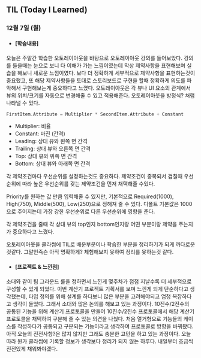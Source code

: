 ## TIL (Today I Learned)

### 12월 7일 (월)

- #### [학습내용]
오늘은 주말간 학습한 오토레이아웃을 바탕으로 오토레이아웃 강의를 들어보았다. 강의를 들을때는 눈으로 보니 다 이해가 가는 느낌이였는데 막상 제약사항을 표현해보며 실습을 해보니 새로운 느낌이였다. 보다 더 정확하게 세부적으로 제약사항을 표현하는것이 중요했고, 또 해당 제약사항들을 토대로 스토리보드로 구현을 할때 정확하게 의도를 파악해서 구현해보는게 중요하다고 느꼈다. 
오토레이아웃은 각 뷰나 UI 요소의 관계에서 뷰의 위치/크기를 자동으로 변경해줄 수 있고 적용해준다.
오토레이아웃을 방정식? 처럼 나타낼 수 있다.
  ```swift
  FirstItem.Attribute = Multiplier * SecondItem.Attribute + Constant
  ```
  - Multiplier: 비율
  - Constant: 마진 (간격)
  - Leading: 상대 뷰와 왼쪽 면 간격
  - Trailing: 상대 뷰와 오른쪽 면 간격
  - Top: 상대 뷰와 위쪽 면 간격
  - Bottom: 상대 뷰와 아래쪽 면 간격

  각 제약조건마다 우선순위를 설정하는것도 중요하다. 제약조건이 중복되서 겹칠때 우선순위에 따라 높은 우선순위를 갖는 제약조건을 먼저 채택해줄 수있다.

  Priority를 원하는 값 만큼 입력해줄 수 있지만, 기본적으로 Required(1000), High(750), Middle(500), Low(250)으로 정해져 줄 수 있다. 디폴트 기본값은 1000으로 주어지는데 가장 강한 우선순위로 다른 우선순위에 영향을 준다. 

  각 제약조건을 줄때 각 상대 뷰의 top인지 bottom인지랑 어떤 부분이랑 제약을 주는지가 중요하다고 느꼈다. 

  오토레이아웃을 클라썸에 TIL로 배운부분이나 학습한 부분을 정리하기가 되게 까다로운것같다. 그말인즉슨 아직 명확하게? 체험해보지 못하여 정리를 못하는것 같다. 

- #### [프로젝트 & 느낀점]
소대와 같이 팀 그라운드 룰을 정하면서 느낀게 몇주차가 점점 지날수록 더 세부적으로 구성할 수 있게 되었다. 이번 계산기 프로젝트 기획서를 보며 느낀게 되게 단순하다고 생각했는데, 타입 정의를 위해 설계를 하다보니 많은 부분을 고려해야되고 엄청 복잡하다고 생각이 들었다. 그래서 소대와 많은 논의를 해보고 있는 과정이다. 10진수/2진수의 공통된 기능을 위해 계산기 프로토콜을 만들어 10진수/2진수 프로토콜에서 해당 계산기 프로토콜을 채택하여 구분해 줄 수 있는 의견을 나눴다. 처음 열거형으로 기능들의 케이스를 작성하다가 공통되고 구분되는 기능이라고 생각하여 프로토콜로 방향을 바꿔봤다.
아직 오늘의 진전사항?은 많지 않지만 그래도 충분한 고민을 하고 있는 과정이다. 오늘따라 뭔가 클라썸에 기록할 정보가 생각보다 정리가 되지 않는 하루다. 내일부터 조금씩 진전있게 채워봐야겠다.